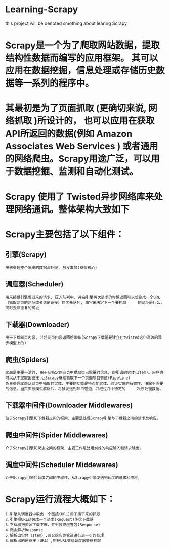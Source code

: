 # Learning-Scrapy
this project will be denoted smothing about learing Scrapy
# Scrapy是一个为了爬取网站数据，提取结构性数据而编写的应用框架。 其可以应用在数据挖掘，信息处理或存储历史数据等一系列的程序中。
# 其最初是为了页面抓取 (更确切来说, 网络抓取 )所设计的， 也可以应用在获取API所返回的数据(例如 Amazon Associates Web Services ) 或者通用的网络爬虫。Scrapy用途广泛，可以用于数据挖掘、监测和自动化测试。

# Scrapy 使用了 Twisted异步网络库来处理网络通讯。整体架构大致如下



# Scrapy主要包括了以下组件：

## 引擎(Scrapy)
    用来处理整个系统的数据流处理, 触发事务(框架核心)
## 调度器(Scheduler)
    用来接受引擎发过来的请求, 压入队列中, 并在引擎再次请求的时候返回可以想像成一个URL（抓取网页的网址或者说是链接）的优先队列, 由它来决定下一个要抓取     的网址是什么, 同时去除重复的网址
## 下载器(Downloader)
    用于下载网页内容, 并将网页内容返回给蜘蛛(Scrapy下载器是建立在twisted这个高效的异步模型上的)
## 爬虫(Spiders)
    爬虫是主要干活的, 用于从特定的网页中提取自己需要的信息, 即所谓的实体(Item)。用户也可以从中提取出链接,让Scrapy继续抓取下一个页面项目管道(Pipeline)
    负责处理爬虫从网页中抽取的实体，主要的功能是持久化实体、验证实体的有效性、清除不需要的信息。当页面被爬虫解析后，将被发送到项目管道，并经过几个特定的     次序处理数据。
## 下载器中间件(Downloader Middlewares)
    位于Scrapy引擎和下载器之间的框架，主要是处理Scrapy引擎与下载器之间的请求及响应。
## 爬虫中间件(Spider Middlewares)
    介于Scrapy引擎和爬虫之间的框架，主要工作是处理蜘蛛的响应输入和请求输出。
## 调度中间件(Scheduler Middewares)
    介于Scrapy引擎和调度之间的中间件，从Scrapy引擎发送到调度的请求和响应。
# Scrapy运行流程大概如下：
    1.引擎从调度器中取出一个链接(URL)用于接下来的抓取
    2.引擎把URL封装成一个请求(Request)传给下载器
    3.下载器把资源下载下来，并封装成应答包(Response)
    4.爬虫解析Response
    5.解析出实体（Item）,则交给实体管道进行进一步的处理
    6.解析出的是链接（URL）,则把URL交给调度器等待抓取
